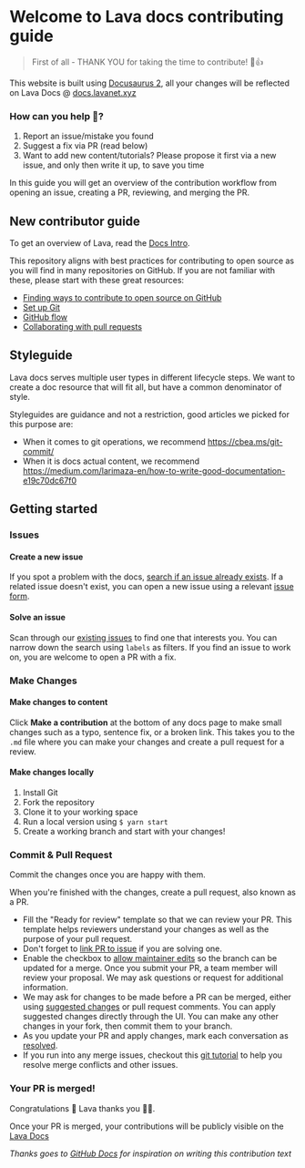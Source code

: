 # Welcome to Lava docs contributing guide <!-- omit in toc -->

> First of all - THANK YOU for taking the time to contribute! 🌋👍

This website is built using [Docusaurus 2](https://docusaurus.io/), all your changes will be reflected on Lava Docs @ [docs.lavanet.xyz](https://docs.lavanet.xyz)

### How can you help 💪?
1. Report an issue/mistake you found
2. Suggest a fix via PR (read below)
3. Want to add new content/tutorials? Please propose it first via a new issue, and only then write it up, to save you time

In this guide you will get an overview of the contribution workflow from opening an issue, creating a PR, reviewing, and merging the PR.

## New contributor guide

To get an overview of Lava, read the [Docs Intro](/docs/intro.md). 

This repository aligns with best practices for contributing to open source as you will find in many repositories on GitHub. If you are not familiar with these, please start with these great resources:
- [Finding ways to contribute to open source on GitHub](https://docs.github.com/en/get-started/exploring-projects-on-github/finding-ways-to-contribute-to-open-source-on-github)
- [Set up Git](https://docs.github.com/en/get-started/quickstart/set-up-git)
- [GitHub flow](https://docs.github.com/en/get-started/quickstart/github-flow)
- [Collaborating with pull requests](https://docs.github.com/en/github/collaborating-with-pull-requests)

## Styleguide
Lava docs serves multiple user types in different lifecycle steps.
We want to create a doc resource that will fit all, but have a common denominator of style.

Styleguides are guidance and not a restriction, good articles we picked for this purpose are:
- When it comes to git operations, we recommend https://cbea.ms/git-commit/
- When it is docs actual content, we recommend https://medium.com/larimaza-en/how-to-write-good-documentation-e19c70dc67f0

## Getting started

### Issues

#### Create a new issue

If you spot a problem with the docs, [search if an issue already exists](https://docs.github.com/en/github/searching-for-information-on-github/searching-on-github/searching-issues-and-pull-requests#search-by-the-title-body-or-comments). If a related issue doesn't exist, you can open a new issue using a relevant [issue form](https://github.com/lavanet/docs/issues/new/choose). 

#### Solve an issue

Scan through our [existing issues](https://github.com/lavanet/docs/issues) to find one that interests you. You can narrow down the search using `labels` as filters. If you find an issue to work on, you are welcome to open a PR with a fix.

### Make Changes

#### Make changes to content

Click **Make a contribution** at the bottom of any docs page to make small changes such as a typo, sentence fix, or a broken link. This takes you to the `.md` file where you can make your changes and create a pull request for a review. 

#### Make changes locally

1. Install Git
2. Fork the repository
3. Clone it to your working space 
4. Run a local version using  `$ yarn start`
5. Create a working branch and start with your changes!

### Commit & Pull Request

Commit the changes once you are happy with them. 

When you're finished with the changes, create a pull request, also known as a PR.
- Fill the "Ready for review" template so that we can review your PR. This template helps reviewers understand your changes as well as the purpose of your pull request. 
- Don't forget to [link PR to issue](https://docs.github.com/en/issues/tracking-your-work-with-issues/linking-a-pull-request-to-an-issue) if you are solving one.
- Enable the checkbox to [allow maintainer edits](https://docs.github.com/en/github/collaborating-with-issues-and-pull-requests/allowing-changes-to-a-pull-request-branch-created-from-a-fork) so the branch can be updated for a merge.
Once you submit your PR, a team member will review your proposal. We may ask questions or request for additional information.
- We may ask for changes to be made before a PR can be merged, either using [suggested changes](https://docs.github.com/en/github/collaborating-with-issues-and-pull-requests/incorporating-feedback-in-your-pull-request) or pull request comments. You can apply suggested changes directly through the UI. You can make any other changes in your fork, then commit them to your branch.
- As you update your PR and apply changes, mark each conversation as [resolved](https://docs.github.com/en/github/collaborating-with-issues-and-pull-requests/commenting-on-a-pull-request#resolving-conversations).
- If you run into any merge issues, checkout this [git tutorial](https://docs.github.com/en/pull-requests/collaborating-with-pull-requests/addressing-merge-conflicts/resolving-a-merge-conflict-on-github) to help you resolve merge conflicts and other issues.

### Your PR is merged!

Congratulations 🦸 Lava thanks you 🌋🙏. 

Once your PR is merged, your contributions will be publicly visible on the [Lava Docs](https://docs.lavanet.xyz)

_Thanks goes to [GitHub Docs](https://github.com/github/docs) for inspiration on writing this contribution text_
